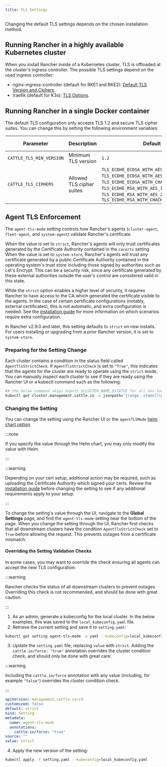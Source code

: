 ```yaml
---
title: TLS Settings
---
```


<head>
  <link rel="canonical" href="https://ranchermanager.docs.rancher.com/getting-started/installation-and-upgrade/installation-references/tls-settings"/>
</head>

Changing the default TLS settings depends on the chosen installation method.

## Running Rancher in a highly available Kubernetes cluster

When you install Rancher inside of a Kubernetes cluster, TLS is offloaded at the cluster's ingress controller. The possible TLS settings depend on the used ingress controller:

* nginx-ingress-controller (default for RKE1 and RKE2): [Default TLS Version and Ciphers](https://kubernetes.github.io/ingress-nginx/user-guide/tls/#default-tls-version-and-ciphers).
* traefik (default for K3s): [TLS Options](https://doc.traefik.io/traefik/https/tls/#tls-options).

## Running Rancher in a single Docker container

The default TLS configuration only accepts TLS 1.2 and secure TLS cipher suites. You can change this by setting the following environment variables:

| Parameter | Description | Default | Available options |
|-----|-----|-----|-----|
| `CATTLE_TLS_MIN_VERSION` | Minimum TLS version | `1.2` | `1.0`, `1.1`, `1.2`, `1.3` |
| `CATTLE_TLS_CIPHERS` | Allowed TLS cipher suites | `TLS_ECDHE_ECDSA_WITH_AES_128_GCM_SHA256`,<br/>`TLS_ECDHE_ECDSA_WITH_AES_256_GCM_SHA384`,<br/>`TLS_ECDHE_ECDSA_WITH_CHACHA20_POLY1305`,<br/>`TLS_ECDHE_RSA_WITH_AES_128_GCM_SHA256`,<br/>`TLS_ECDHE_RSA_WITH_AES_256_GCM_SHA384`,<br/>`TLS_ECDHE_RSA_WITH_CHACHA20_POLY1305` | See [Golang tls constants](https://golang.org/pkg/crypto/tls/#pkg-constants) |

## Agent TLS Enforcement

The `agent-tls-mode` setting controls how Rancher's agents (`cluster-agent`, `fleet-agent`, and `system-agent`) validate Rancher's certificate.

When the value is set to `strict`, Rancher's agents will only trust certificates generated by the Certificate Authority contained in the `cacerts` setting. 
When the value is set to `system-store`, Rancher's agents will trust any certificate generated by a public Certificate Authority contained in the operating system's trust store including those signed by authorities such as Let's Encrypt. This can be a security risk, since any certificate generated by these external authorities outside the user's control are considered valid in this state.

While the `strict` option enables a higher level of security, it requires Rancher to have access to the CA which generated the certificate visible to the agents. In the case of certain certificate configurations (notably, external certificates), this is not automatic, and extra configuration is needed. See the [installation guide](../install-upgrade-on-a-kubernetes-cluster/install-upgrade-on-a-kubernetes-cluster.md#3-choose-your-ssl-configuration) for more information on which scenarios require extra configuration.

In Rancher v2.9.0 and later, this setting defaults to `strict` on new installs. For users installing or upgrading from a prior Rancher version, it is set to `system-store`.

### Preparing for the Setting Change

Each cluster contains a condition in the status field called `AgentTlsStrictCheck`. If `AgentTlsStrictCheck` is set to `"True"`, this indicates that the agents for the cluster are ready to operate using the `strict` mode. You can manually inspect each cluster to see if they are ready using the Rancher UI or a kubectl command such as the following:

```bash
## the below command skips ouputs $CLUSTER_NAME,$STATUS for all non-local clusters
kubectl get cluster.management.cattle.io -o jsonpath='{range .items[?(@.metadata.name!="local")]}{.metadata.name},{.status.conditions[?(@.type=="AgentTlsStrictCheck")].status}{"\n"}{end}'
```

### Changing the Setting

You can change the setting using the Rancher UI or the `agentTLSMode` [helm chart option](./helm-chart-options.md).

:::note

If you specify the value through the Helm chart, you may only modify the value with Helm.

:::

:::warning

Depending on your cert setup, additional action may be required, such as uploading the Certificate Authority which signed your certs. Review the [installation guide](../install-upgrade-on-a-kubernetes-cluster/install-upgrade-on-a-kubernetes-cluster.md#3-choose-your-ssl-configuration) before changing the setting to see if any additional requirements apply to your setup.

:::

To change the setting's value through the UI, navigate to the **Global Settings** page, and find the `agent-tls-mode` setting near the bottom of the page. When you change the setting through the UI, Rancher first checks that all downstream clusters have the condition `AgentTlsStrictCheck` set to `True` before allowing the request. This prevents outages from a certificate mismatch.


#### Overriding the Setting Validation Checks

In some cases, you may want to override the check ensuring all agents can accept the new TLS configuration:

:::warning

Rancher checks the status of all downstream clusters to prevent outages. Overriding this check is not recommended, and should be done with great caution.

:::

1. As an admin, generate a kubeconfig for the local cluster. In the below examples, this was saved to the `local_kubeconfig.yaml` file.
2. Retrieve the current setting and save it to `setting.yaml`:
```bash
kubectl get setting agent-tls-mode -o yaml --kubeconfig=local_kubeconfig.yaml > setting.yaml
```
3. Update the `setting.yaml` file, replacing `value` with `strict`. Adding the `cattle.io/force: "true"` annotation overrides the cluster condition check, and should only be done with great care:

:::warning

Including the `cattle.io/force` annotation with any value (including, for example `"false"`) overrides the cluster condition check.

:::

```yaml
apiVersion: management.cattle.io/v3
customized: false
default: strict
kind: Setting
metadata:
  name: agent-tls-mode
  annotations:
    cattle.io/force: "true"
source: ""
value: strict
```
4. Apply the new version of the setting:
```bash
kubectl apply -f setting.yaml --kubeconfig=local_kubeconfig.yaml
```
